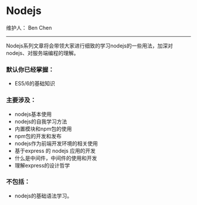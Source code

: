 # Nodejs

维护人： Ben Chen

---

Nodejs系列文章将会带领大家进行细致的学习nodejs的一些用法，加深对nodejs、对服务端编程的理解。

### 默认你已经掌握：

- ES5/6的基础知识

### 主要涉及：

- nodejs基本使用
- nodejs的自我学习方法
- 内置模块和npm包的使用
- npm包的开发和发布
- nodejs作为前端开发环境的相关使用
- 基于express 的 nodejs 应用的开发
- 什么是中间件，中间件的使用和开发
- 理解express的设计哲学

### 不包括：

- nodejs的基础语法学习。
